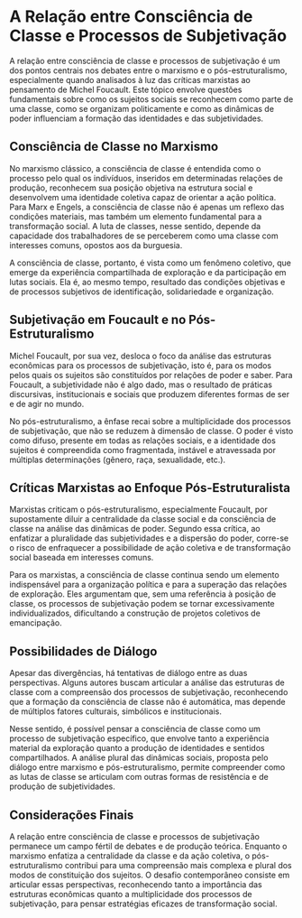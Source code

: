 
# A Relação entre Consciência de Classe e Processos de Subjetivação

A relação entre consciência de classe e processos de subjetivação é um dos pontos centrais nos debates entre o marxismo e o pós-estruturalismo, especialmente quando analisados à luz das críticas marxistas ao pensamento de Michel Foucault. Este tópico envolve questões fundamentais sobre como os sujeitos sociais se reconhecem como parte de uma classe, como se organizam politicamente e como as dinâmicas de poder influenciam a formação das identidades e das subjetividades.

## Consciência de Classe no Marxismo

No marxismo clássico, a consciência de classe é entendida como o processo pelo qual os indivíduos, inseridos em determinadas relações de produção, reconhecem sua posição objetiva na estrutura social e desenvolvem uma identidade coletiva capaz de orientar a ação política. Para Marx e Engels, a consciência de classe não é apenas um reflexo das condições materiais, mas também um elemento fundamental para a transformação social. A luta de classes, nesse sentido, depende da capacidade dos trabalhadores de se perceberem como uma classe com interesses comuns, opostos aos da burguesia.

A consciência de classe, portanto, é vista como um fenômeno coletivo, que emerge da experiência compartilhada de exploração e da participação em lutas sociais. Ela é, ao mesmo tempo, resultado das condições objetivas e de processos subjetivos de identificação, solidariedade e organização.

## Subjetivação em Foucault e no Pós-Estruturalismo

Michel Foucault, por sua vez, desloca o foco da análise das estruturas econômicas para os processos de subjetivação, isto é, para os modos pelos quais os sujeitos são constituídos por relações de poder e saber. Para Foucault, a subjetividade não é algo dado, mas o resultado de práticas discursivas, institucionais e sociais que produzem diferentes formas de ser e de agir no mundo.

No pós-estruturalismo, a ênfase recai sobre a multiplicidade dos processos de subjetivação, que não se reduzem à dimensão de classe. O poder é visto como difuso, presente em todas as relações sociais, e a identidade dos sujeitos é compreendida como fragmentada, instável e atravessada por múltiplas determinações (gênero, raça, sexualidade, etc.).

## Críticas Marxistas ao Enfoque Pós-Estruturalista

Marxistas criticam o pós-estruturalismo, especialmente Foucault, por supostamente diluir a centralidade da classe social e da consciência de classe na análise das dinâmicas de poder. Segundo essa crítica, ao enfatizar a pluralidade das subjetividades e a dispersão do poder, corre-se o risco de enfraquecer a possibilidade de ação coletiva e de transformação social baseada em interesses comuns.

Para os marxistas, a consciência de classe continua sendo um elemento indispensável para a organização política e para a superação das relações de exploração. Eles argumentam que, sem uma referência à posição de classe, os processos de subjetivação podem se tornar excessivamente individualizados, dificultando a construção de projetos coletivos de emancipação.

## Possibilidades de Diálogo

Apesar das divergências, há tentativas de diálogo entre as duas perspectivas. Alguns autores buscam articular a análise das estruturas de classe com a compreensão dos processos de subjetivação, reconhecendo que a formação da consciência de classe não é automática, mas depende de múltiplos fatores culturais, simbólicos e institucionais.

Nesse sentido, é possível pensar a consciência de classe como um processo de subjetivação específico, que envolve tanto a experiência material da exploração quanto a produção de identidades e sentidos compartilhados. A análise plural das dinâmicas sociais, proposta pelo diálogo entre marxismo e pós-estruturalismo, permite compreender como as lutas de classe se articulam com outras formas de resistência e de produção de subjetividades.

## Considerações Finais

A relação entre consciência de classe e processos de subjetivação permanece um campo fértil de debates e de produção teórica. Enquanto o marxismo enfatiza a centralidade da classe e da ação coletiva, o pós-estruturalismo contribui para uma compreensão mais complexa e plural dos modos de constituição dos sujeitos. O desafio contemporâneo consiste em articular essas perspectivas, reconhecendo tanto a importância das estruturas econômicas quanto a multiplicidade dos processos de subjetivação, para pensar estratégias eficazes de transformação social.
```

